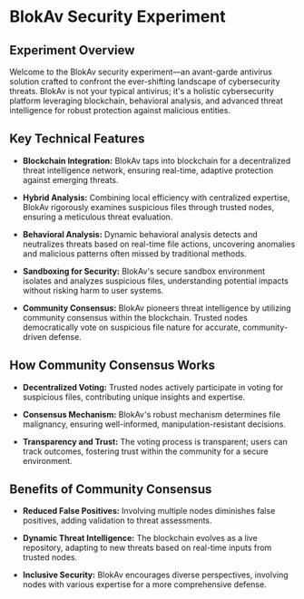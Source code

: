 # BlokAv Security Experiment

## Experiment Overview

Welcome to the BlokAv security experiment—an avant-garde antivirus solution crafted to confront the ever-shifting landscape of cybersecurity threats. BlokAv is not your typical antivirus; it's a holistic cybersecurity platform leveraging blockchain, behavioral analysis, and advanced threat intelligence for robust protection against malicious entities.

## Key Technical Features

- **Blockchain Integration:** BlokAv taps into blockchain for a decentralized threat intelligence network, ensuring real-time, adaptive protection against emerging threats.

- **Hybrid Analysis:** Combining local efficiency with centralized expertise, BlokAv rigorously examines suspicious files through trusted nodes, ensuring a meticulous threat evaluation.

- **Behavioral Analysis:** Dynamic behavioral analysis detects and neutralizes threats based on real-time file actions, uncovering anomalies and malicious patterns often missed by traditional methods.

- **Sandboxing for Security:** BlokAv's secure sandbox environment isolates and analyzes suspicious files, understanding potential impacts without risking harm to user systems.

- **Community Consensus:** BlokAv pioneers threat intelligence by utilizing community consensus within the blockchain. Trusted nodes democratically vote on suspicious file nature for accurate, community-driven defense.

## How Community Consensus Works

- **Decentralized Voting:** Trusted nodes actively participate in voting for suspicious files, contributing unique insights and expertise.

- **Consensus Mechanism:** BlokAv's robust mechanism determines file malignancy, ensuring well-informed, manipulation-resistant decisions.

- **Transparency and Trust:** The voting process is transparent; users can track outcomes, fostering trust within the community for a secure environment.

## Benefits of Community Consensus

- **Reduced False Positives:** Involving multiple nodes diminishes false positives, adding validation to threat assessments.

- **Dynamic Threat Intelligence:** The blockchain evolves as a live repository, adapting to new threats based on real-time inputs from trusted nodes.

- **Inclusive Security:** BlokAv encourages diverse perspectives, involving nodes with various expertise for a more comprehensive defense.
